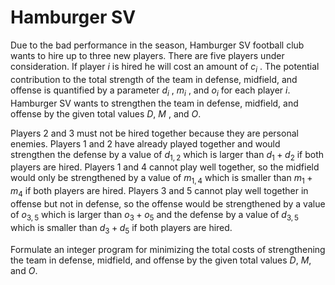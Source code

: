 # Hamburger SV

Due to the bad performance in the season, Hamburger SV football club wants to hire up to three new players. There are five players under consideration. If player $i$ is hired he
will cost an amount of $c_i$ . The potential contribution to the total strength of the team in defense, midfield, and offense is quantified by a parameter $d_i$ , $m_i$ , and $o_i$ for each player $i$. Hamburger SV wants to strengthen the team in defense, midfield, and offense by the given total values $D$, $M$ , and $O$.

Players 2 and 3 must not be hired together because they are personal enemies. Players 1 and 2 have already played together and would strengthen the defense by a value of $d_{1,2}$ which is larger than $d_1 + d_2$ if both players are hired. Players 1 and 4 cannot play well together, so the midfield would only be strengthened by a value of $m_{1,4}$ which is smaller than $m_1 + m_4$ if both players are hired. Players 3 and 5 cannot play well together in offense but not in defense, so the offense would be strengthened by a value of $o_{3,5}$ which is larger than $o_3 + o_5$ and the defense by a value of $d_{3,5}$ which is smaller than $d_3 + d_5$ if both players are hired.

Formulate an integer program for minimizing the total costs of strengthening the team in defense, midfield, and offense by the given total values $D$, $M$, and $O$.

